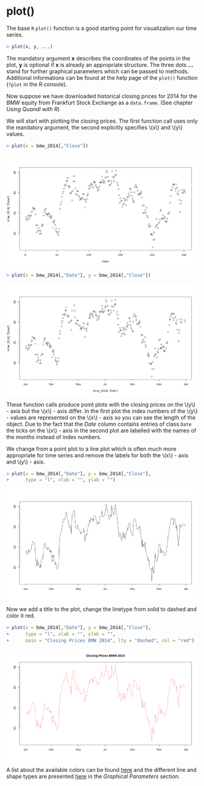 

# plot()

The base `R` `plot()` function is a good starting point for visualization our time series. 

```r
> plot(x, y, ...)
```
The mandatory argument **x** describes the coordinates of the points in the plot, **y** is optional if **x** is already an appropriate structure. 
The three dots **...** stand for further graphical parameters which can be passed to methods. 
Additional informations can be found at the help page of the `plot()` function (`?plot` in the R console).

Now suppose we have downloaded historical closing prices for 2014 for the *BMW* equity from Frankfurt Stock Exchange as a `data.frame`.
(See chapter *Using Quandl with R*)



We will start with plotting the closing prices.
The first function call uses only the mandatory argument,
the second explicitly specifies \\(x\\) and \\(y\\) values. 


```r
> plot(x = bmw_2014[,"Close"])
```

<img src="figure/plotdefault1-1.png" title="plot of chunk plotdefault1" alt="plot of chunk plotdefault1" style="display: block; margin: auto;" />

```r
> plot(x = bmw_2014[,"Date"], y = bmw_2014[,"Close"])
```

<img src="figure/plotdefault1-2.png" title="plot of chunk plotdefault1" alt="plot of chunk plotdefault1" style="display: block; margin: auto;" />

These function calls produce  point plots with the closing prices on the \\(y\\) - axis but the \\(x\\) - axis differ.
In the first plot the index numbers of the \\(y\\) - values are represented on the \\(x\\) - axis so you can see the length 
of the object. Due to the fact that the *Date* column contains entries of class `Date` the ticks on the \\(x\\) - axis in the 
second plot are labelled with the names of the months instead of index numbers.


We change from a point plot to a line plot which is often much more appropriate for time series 
and remove the labels for both the \\(x\\) - axis and \\(y\\) - axis. 


```r
> plot(x = bmw_2014[,"Date"], y = bmw_2014[,"Close"],
+      type = "l", xlab = "", ylab = "")
```

<img src="figure/lineplot1-1.png" title="plot of chunk lineplot1" alt="plot of chunk lineplot1" style="display: block; margin: auto;" />

Now we add a title to the plot, change the linetype from solid to dashed and color it red.


```r
> plot(x = bmw_2014[,"Date"], y = bmw_2014[,"Close"],
+      type = "l", xlab = "", ylab = "",
+      main = "Closing Prices BMW 2014", lty = "dashed", col = "red")
```

<img src="figure/lineplottitle-1.png" title="plot of chunk lineplottitle" alt="plot of chunk lineplottitle" style="display: block; margin: auto;" />

A list about the available colors can be found [here](http://www.stat.columbia.edu/~tzheng/files/Rcolor.pdf)
and the different line and shape types are presented [here](http://www.cookbook-r.com/Graphs/Shapes_and_line_types/)
in the *Graphical Parameters* section.
